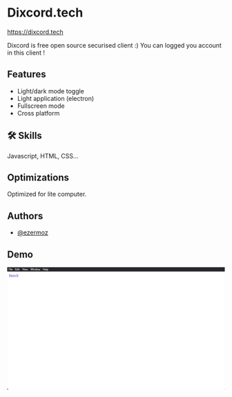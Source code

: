 
# Dixcord.tech
https://dixcord.tech

Dixcord is free open source securised client :) You can logged you account in this client !


## Features

- Light/dark mode toggle
- Light application (electron)
- Fullscreen mode
- Cross platform


## 🛠 Skills
Javascript, HTML, CSS...


## Optimizations

Optimized for lite computer.

## Authors

- [@ezermoz](https://www.github.com/ezermoz)


## Demo

![Picture](https://github.com/Ezermoz/dixcord/blob/main/2022-03-10%2000-46-33.gif?raw=true)
